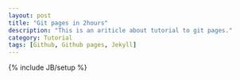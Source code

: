 ```yaml
---
layout: post
title: "Git pages in 2hours"
description: "This is an ariticle about tutorial to git pages."
category: Tutorial
tags: [Github, Github pages, Jekyll]
---
```

{% include JB/setup %}
